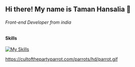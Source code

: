 ## Hi there! My name is Taman Hansalia 👋
###### Front-end Developer from india
#### Skills
[![My Skills](https://skillicons.dev/icons?i=html,css,js,bootstrap,react,tailwind,laravel,php)](https://skillicons.dev)

https://cultofthepartyparrot.com/parrots/hd/parrot.gif
<!--
**tamanhansalia/tamanhansalia** is a ✨ _special_ ✨ repository because its `README.md` (this file) appears on your GitHub profile.

Here are some ideas to get you started:

- 🔭 I’m currently working on ...
- 🌱 I’m currently learning ...
- 👯 I’m looking to collaborate on ...
- 🤔 I’m looking for help with ...
- 💬 Ask me about ...
- 📫 How to reach me: ...
- 😄 Pronouns: ...
- ⚡ Fun fact: ...
-->

